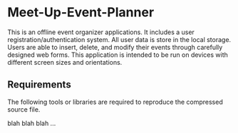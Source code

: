 # Meet-Up-Event-Planner

This is an offline event organizer applications. It includes a user
registration/authentication system. All user data is store in the local
storage. Users are able to insert, delete, and modify their events through
carefully designed web forms. This application is intended to be run on devices
with different screen sizes and orientations.

## Requirements

The following tools or libraries are required to reproduce the compressed source file.

blah blah blah ...
